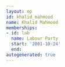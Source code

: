 ```yaml
---
layout: mp
id: khalid_mahmood
name: Khalid Mahmood
memberships:
- id: lab
  name: Labour Party
  start: '2001-10-24'
  end: 
autogenerated: true
---
```


